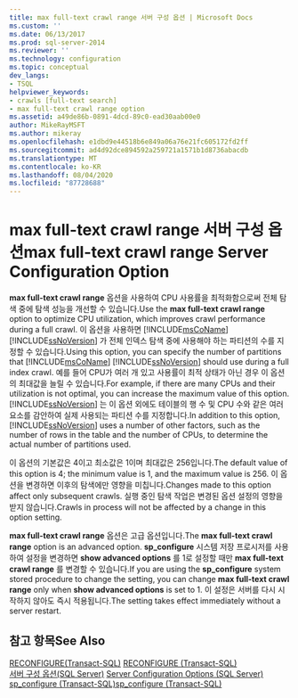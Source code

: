 ```yaml
---
title: max full-text crawl range 서버 구성 옵션 | Microsoft Docs
ms.custom: ''
ms.date: 06/13/2017
ms.prod: sql-server-2014
ms.reviewer: ''
ms.technology: configuration
ms.topic: conceptual
dev_langs:
- TSQL
helpviewer_keywords:
- crawls [full-text search]
- max full-text crawl range option
ms.assetid: a49de86b-0891-4dcd-89c0-ead30aab00e0
author: MikeRayMSFT
ms.author: mikeray
ms.openlocfilehash: e1dbd9e44518b6e849a06a76e21fc605172fd2ff
ms.sourcegitcommit: ad4d92dce894592a259721a1571b1d8736abacdb
ms.translationtype: MT
ms.contentlocale: ko-KR
ms.lasthandoff: 08/04/2020
ms.locfileid: "87728688"
---
```

# <a name="max-full-text-crawl-range-server-configuration-option"></a><span data-ttu-id="fc29a-102">max full-text crawl range 서버 구성 옵션</span><span class="sxs-lookup"><span data-stu-id="fc29a-102">max full-text crawl range Server Configuration Option</span></span>
  <span data-ttu-id="fc29a-103">**max full-text crawl range** 옵션을 사용하여 CPU 사용률을 최적화함으로써 전체 탐색 중에 탐색 성능을 개선할 수 있습니다.</span><span class="sxs-lookup"><span data-stu-id="fc29a-103">Use the **max full-text crawl range** option to optimize CPU utilization, which improves crawl performance during a full crawl.</span></span> <span data-ttu-id="fc29a-104">이 옵션을 사용하면 [!INCLUDE[msCoName](../../includes/msconame-md.md)] [!INCLUDE[ssNoVersion](../../includes/ssnoversion-md.md)] 가 전체 인덱스 탐색 중에 사용해야 하는 파티션의 수를 지정할 수 있습니다.</span><span class="sxs-lookup"><span data-stu-id="fc29a-104">Using this option, you can specify the number of partitions that [!INCLUDE[msCoName](../../includes/msconame-md.md)] [!INCLUDE[ssNoVersion](../../includes/ssnoversion-md.md)] should use during a full index crawl.</span></span> <span data-ttu-id="fc29a-105">예를 들어 CPU가 여러 개 있고 사용률이 최적 상태가 아닌 경우 이 옵션의 최대값을 늘릴 수 있습니다.</span><span class="sxs-lookup"><span data-stu-id="fc29a-105">For example, if there are many CPUs and their utilization is not optimal, you can increase the maximum value of this option.</span></span> <span data-ttu-id="fc29a-106">[!INCLUDE[ssNoVersion](../../includes/ssnoversion-md.md)] 는 이 옵션 외에도 테이블의 행 수 및 CPU 수와 같은 여러 요소를 감안하여 실제 사용되는 파티션 수를 지정합니다.</span><span class="sxs-lookup"><span data-stu-id="fc29a-106">In addition to this option, [!INCLUDE[ssNoVersion](../../includes/ssnoversion-md.md)] uses a number of other factors, such as the number of rows in the table and the number of CPUs, to determine the actual number of partitions used.</span></span>  
  
 <span data-ttu-id="fc29a-107">이 옵션의 기본값은 4이고 최소값은 1이며 최대값은 256입니다.</span><span class="sxs-lookup"><span data-stu-id="fc29a-107">The default value of this option is 4; the minimum value is 1, and the maximum value is 256.</span></span> <span data-ttu-id="fc29a-108">이 옵션을 변경하면 이후의 탐색에만 영향을 미칩니다.</span><span class="sxs-lookup"><span data-stu-id="fc29a-108">Changes made to this option affect only subsequent crawls.</span></span> <span data-ttu-id="fc29a-109">실행 중인 탐색 작업은 변경된 옵션 설정의 영향을 받지 않습니다.</span><span class="sxs-lookup"><span data-stu-id="fc29a-109">Crawls in process will not be affected by a change in this option setting.</span></span>  
  
 <span data-ttu-id="fc29a-110">**max full-text crawl range** 옵션은 고급 옵션입니다.</span><span class="sxs-lookup"><span data-stu-id="fc29a-110">The **max full-text crawl range** option is an advanced option.</span></span> <span data-ttu-id="fc29a-111">**sp_configure** 시스템 저장 프로시저를 사용하여 설정을 변경하면 **show advanced options** 를 1로 설정할 때만 **max full-text crawl range** 를 변경할 수 있습니다.</span><span class="sxs-lookup"><span data-stu-id="fc29a-111">If you are using the **sp_configure** system stored procedure to change the setting, you can change **max full-text crawl range** only when **show advanced options** is set to 1.</span></span> <span data-ttu-id="fc29a-112">이 설정은 서버를 다시 시작하지 않아도 즉시 적용됩니다.</span><span class="sxs-lookup"><span data-stu-id="fc29a-112">The setting takes effect immediately without a server restart.</span></span>  
  
## <a name="see-also"></a><span data-ttu-id="fc29a-113">참고 항목</span><span class="sxs-lookup"><span data-stu-id="fc29a-113">See Also</span></span>  
 <span data-ttu-id="fc29a-114">[RECONFIGURE&#40;Transact-SQL&#41;](/sql/t-sql/language-elements/reconfigure-transact-sql) </span><span class="sxs-lookup"><span data-stu-id="fc29a-114">[RECONFIGURE &#40;Transact-SQL&#41;](/sql/t-sql/language-elements/reconfigure-transact-sql) </span></span>  
 <span data-ttu-id="fc29a-115">[서버 구성 옵션&#40;SQL Server&#41;](server-configuration-options-sql-server.md) </span><span class="sxs-lookup"><span data-stu-id="fc29a-115">[Server Configuration Options &#40;SQL Server&#41;](server-configuration-options-sql-server.md) </span></span>  
 [<span data-ttu-id="fc29a-116">sp_configure &#40;Transact-SQL&#41;</span><span class="sxs-lookup"><span data-stu-id="fc29a-116">sp_configure &#40;Transact-SQL&#41;</span></span>](/sql/relational-databases/system-stored-procedures/sp-configure-transact-sql)  
  
  
